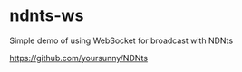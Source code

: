 # ndnts-ws

Simple demo of using WebSocket for broadcast with NDNts

https://github.com/yoursunny/NDNts